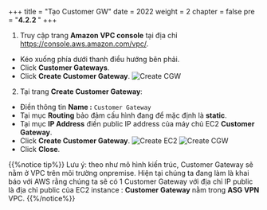 +++
title = "Tạo Customer GW"
date = 2022
weight = 2
chapter = false
pre = "<b>4.2.2 </b>"
+++


1. Truy cập trang **Amazon VPC console** tại địa chỉ https://console.aws.amazon.com/vpc/.
  + Kéo xuống phía dưới thanh điều hướng bên phải.
  + Click **Customer Gateways**.
  + Click **Create Customer Gateway**.
![Create CGW](/images/vpn/create-cgw.png?width=90pc)

2. Tại trang **Create Customer Gateway**:
  + Điền thông tin **Name :** ```Customer Gateway```
  + Tại mục **Routing** bảo đảm cấu hình đang để mặc định là **static**.
  + Tại mục **IP Address** điền public IP address của máy chủ EC2 **Customer Gateway**.
  + Click **Create Customer Gateway**.
![Create EC2](/images/vpn/create-vpnec24.png?width=90pc)
![Create CGW](/images/vpn/create-cgw2.png?width=90pc)
  + Click **Close**.

{{%notice tip%}}
Lưu ý: theo như mô hình kiến trúc, Customer Gateway sẽ nằm ở VPC trên môi trường onpremise. Hiện tại chúng ta đang làm là khai báo với AWS rằng chúng ta sẽ có 1 Customer Gateway với địa chỉ IP public là địa chỉ public của EC2 instance : **Customer Gateway** nằm trong **ASG VPN** VPC.
{{%/notice%}}




